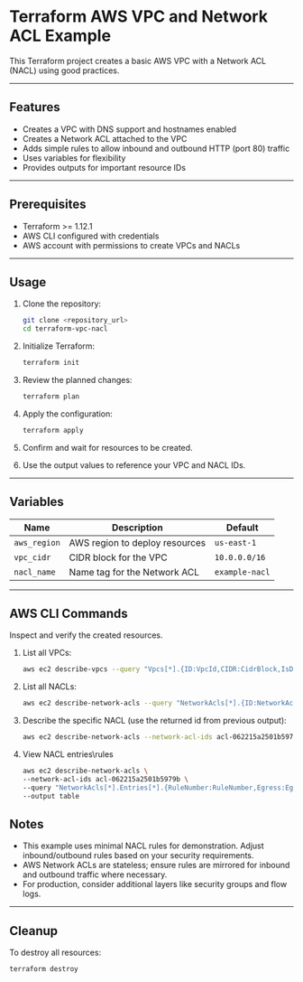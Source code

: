 # Terraform AWS VPC and Network ACL Example

This Terraform project creates a basic AWS VPC with a Network ACL (NACL) using good practices.

---

## Features

- Creates a VPC with DNS support and hostnames enabled
- Creates a Network ACL attached to the VPC
- Adds simple rules to allow inbound and outbound HTTP (port 80) traffic
- Uses variables for flexibility
- Provides outputs for important resource IDs

---

## Prerequisites

- Terraform >= 1.12.1
- AWS CLI configured with credentials
- AWS account with permissions to create VPCs and NACLs

---

## Usage

1. Clone the repository:

    ```sh
    git clone <repository_url>
    cd terraform-vpc-nacl
    ```

2. Initialize Terraform:

    ```sh
    terraform init
    ```

3. Review the planned changes:

    ```sh
    terraform plan
    ```

4. Apply the configuration:

    ```sh
    terraform apply
    ```

5. Confirm and wait for resources to be created.

6. Use the output values to reference your VPC and NACL IDs.

---

## Variables

| Name         | Description                  | Default     |
|--------------|------------------------------|-------------|
| `aws_region` | AWS region to deploy resources| `us-east-1` |
| `vpc_cidr`   | CIDR block for the VPC        | `10.0.0.0/16` |
| `nacl_name`  | Name tag for the Network ACL  | `example-nacl` |

---
## AWS CLI Commands

Inspect and verify the created resources.

1. List all VPCs:

    ```sh
    aws ec2 describe-vpcs --query "Vpcs[*].{ID:VpcId,CIDR:CidrBlock,IsDefault:IsDefault}" --output table
    ```

2. List all NACLs:

    ```sh
    aws ec2 describe-network-acls --query "NetworkAcls[*].{ID:NetworkAclId,VPC:VpcId,IsDefault:IsDefault}" --output table
    ```

3. Describe the specific NACL (use the returned id from previous output):

    ```sh
    aws ec2 describe-network-acls --network-acl-ids acl-062215a2501b5979b
    ```

4. View NACL entries\rules
    ```sh
    aws ec2 describe-network-acls \
    --network-acl-ids acl-062215a2501b5979b \
    --query "NetworkAcls[*].Entries[*].{RuleNumber:RuleNumber,Egress:Egress,Protocol:Protocol,RuleAction:RuleAction,CIDR: CidrBlock,Ports:[PortRange.From, PortRange.To]}" \
    --output table
    ```

## Notes

- This example uses minimal NACL rules for demonstration. Adjust inbound/outbound rules based on your security requirements.
- AWS Network ACLs are stateless; ensure rules are mirrored for inbound and outbound traffic where necessary.
- For production, consider additional layers like security groups and flow logs.

---

## Cleanup

To destroy all resources:

```sh
terraform destroy
```
